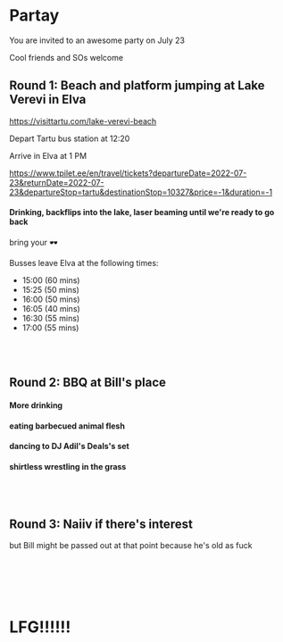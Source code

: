 # Partay

You are invited to an awesome party on July 23

Cool friends and SOs welcome

## Round 1: Beach and platform jumping at Lake Verevi in Elva

https://visittartu.com/lake-verevi-beach

Depart Tartu bus station at 12:20

Arrive in Elva at 1 PM

https://www.tpilet.ee/en/travel/tickets?departureDate=2022-07-23&returnDate=2022-07-23&departureStop=tartu&destinationStop=10327&price=-1&duration=-1

#### Drinking, backflips into the lake, laser beaming until we're ready to go back

bring your 🕶️

Busses leave Elva at the following times:
- 15:00 (60 mins)
- 15:25 (50 mins)
- 16:00 (50 mins)
- 16:05 (40 mins)
- 16:30 (55 mins)
- 17:00 (55 mins)

<br>
<br>

## Round 2: BBQ at Bill's place

#### More drinking
#### eating barbecued animal flesh
#### dancing to DJ Adil's Deals's set
#### shirtless wrestling in the grass

<br>
<br>

## Round 3: Naiiv if there's interest

but Bill might be passed out at that point because he's old as fuck

<br>
<br>
<br>
<br>

# LFG!!!!!!
